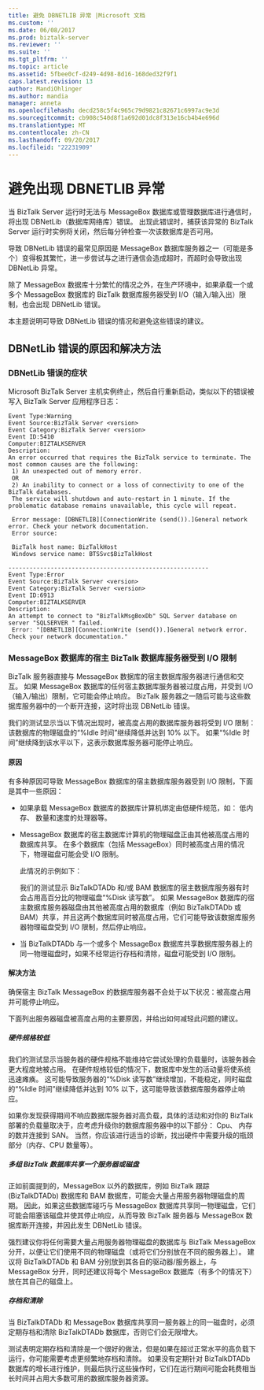 ```yaml
---
title: 避免 DBNETLIB 异常 |Microsoft 文档
ms.custom: ''
ms.date: 06/08/2017
ms.prod: biztalk-server
ms.reviewer: ''
ms.suite: ''
ms.tgt_pltfrm: ''
ms.topic: article
ms.assetid: 5fbee0cf-d249-4d98-8d16-168ded32f9f1
caps.latest.revision: 13
author: MandiOhlinger
ms.author: mandia
manager: anneta
ms.openlocfilehash: decd258c5f4c965c79d9821c82671c6997ac9e3d
ms.sourcegitcommit: cb908c540d8f1a692d01dc8f313e16cb4b4e696d
ms.translationtype: MT
ms.contentlocale: zh-CN
ms.lasthandoff: 09/20/2017
ms.locfileid: "22231909"
---
```

# <a name="avoiding-dbnetlib-exceptions"></a>避免出现 DBNETLIB 异常
当 BizTalk Server 运行时无法与 MessageBox 数据库或管理数据库进行通信时，将出现 DBNetLib（数据库网络库）错误。 出现此错误时，捕获该异常的 BizTalk Server 运行时实例将关闭，然后每分钟检查一次该数据库是否可用。  
  
 导致 DBNetLib 错误的最常见原因是 MessageBox 数据库服务器之一（可能是多个）变得极其繁忙，进一步尝试与之进行通信会造成超时，而超时会导致出现 DBNetLib 异常。  
  
 除了 MessageBox 数据库十分繁忙的情况之外，在生产环境中，如果承载一个或多个 MessageBox 数据库的 BizTalk 数据库服务器受到 I/O（输入/输入出）限制，也会出现 DBNetLib 错误。  
  
 本主题说明可导致 DBNetLib 错误的情况和避免这些错误的建议。  
  
## <a name="cause-and-resolution-for-the-dbnetlib-error"></a>DBNetLib 错误的原因和解决方法  
  
### <a name="symptoms-of-a-dbnetlib-error"></a>DBNetLib 错误的症状  
 Microsoft BizTalk Server 主机实例终止，然后自行重新启动，类似以下的错误被写入 BizTalk Server 应用程序日志：  
  
```  
Event Type:Warning  
Event Source:BizTalk Server <version>  
Event Category:BizTalk Server <version>   
Event ID:5410  
Computer:BIZTALKSERVER  
Description:  
An error occurred that requires the BizTalk service to terminate. The most common causes are the following:  
 1) An unexpected out of memory error.  
 OR  
 2) An inability to connect or a loss of connectivity to one of the BizTalk databases.   
 The service will shutdown and auto-restart in 1 minute. If the problematic database remains unavailable, this cycle will repeat.  
  
 Error message: [DBNETLIB][ConnectionWrite (send()).]General network error. Check your network documentation.  
 Error source:    
  
 BizTalk host name: BizTalkHost  
 Windows service name: BTSSvc$BizTalkHost   
  
---------------------------------------------------------  
Event Type:Error  
Event Source:BizTalk Server <version>  
Event Category:BizTalk Server <version>   
Event ID:6913  
Computer:BIZTALKSERVER  
Description:  
An attempt to connect to "BizTalkMsgBoxDb" SQL Server database on server "SQLSERVER " failed.  
 Error: "[DBNETLIB][ConnectionWrite (send()).]General network error. Check your network documentation."  
```  
  
### <a name="biztalk-database-servers-hosting-messagebox-databases-becoming-io-bound"></a>MessageBox 数据库的宿主 BizTalk 数据库服务器受到 I/O 限制  
 BizTalk 服务器直接与 MessageBox 数据库的宿主数据库服务器进行通信和交互。 如果 MessageBox 数据库的任何宿主数据库服务器被过度占用，并受到 I/O（输入/输出）限制，它可能会停止响应。 BizTalk 服务器之一随后可能与这些数据库服务器中的一个断开连接，这时将出现 DBNetLib 错误。  
  
 我们的测试显示当以下情况出现时，被高度占用的数据库服务器将受到 I/O 限制：该数据库的物理磁盘的“%Idle 时间”继续降低并达到 10% 以下。 如果“%Idle 时间”继续降到该水平以下，这表示数据库服务器可能停止响应。  
  
#### <a name="cause"></a>原因  
 有多种原因可导致 MessageBox 数据库的宿主数据库服务器受到 I/O 限制，下面是其中一些原因：  
  
-   如果承载 MessageBox 数据库的数据库计算机绑定由低硬件规范，如： 低内存、 数量和速度的处理器等。  
  
-   MessageBox 数据库的宿主数据库计算机的物理磁盘正由其他被高度占用的数据库共享。 在多个数据库（包括 MessageBox）同时被高度占用的情况下，物理磁盘可能会受 I/O 限制。  
  
     此情况的示例如下：  
  
     我们的测试显示 BizTalkDTADb 和/或 BAM 数据库的宿主数据库服务器有时会占用高百分比的物理磁盘“%Disk 读写数”。 如果 MessageBox 数据库的宿主数据库服务器磁盘由其他被高度占用的数据库（例如 BizTalkDTADb 或 BAM）共享，并且这两个数据库同时被高度占用，它们可能导致该数据库服务器物理磁盘受到 I/O 限制，然后停止响应。  
  
-   当 BizTalkDTADb 与一个或多个 MessageBox 数据库共享数据库服务器上的同一物理磁盘时，如果不经常运行存档和清除，磁盘可能受到 I/O 限制。  
  
#### <a name="resolution"></a>解决方法  
 确保宿主 BizTalk MessageBox 的数据库服务器不会处于以下状况：被高度占用并可能停止响应。  
  
 下面列出服务器磁盘被高度占用的主要原因，并给出如何减轻此问题的建议。  
  
##### <a name="low-hardware-specs"></a>硬件规格较低  
 我们的测试显示当服务器的硬件规格不能维持它尝试处理的负载量时，该服务器会更大程度地被占用。 在硬件规格较低的情况下，数据库中发生的活动量将使系统迅速瘫痪。 这可能导致服务器的“%Disk 读写数”继续增加，不能稳定，同时磁盘的“%Idle 时间”继续降低并达到 10% 以下，这可能导致该数据库服务器停止响应。  
  
 如果你发现获得期间不响应数据库服务器对高负载，具体的活动和对你的 BizTalk 部署的负载量取决于，应考虑升级你的数据库服务器中的以下部分： Cpu、 内存的数并连接到 SAN。 当然，你应该进行适当的诊断，找出硬件中需要升级的瓶颈部分（内存、CPU 数量等）。  
  
##### <a name="sharing-one-server-or-disk-for-more-than-one-group-of-biztalk-databases"></a>多组 BizTalk 数据库共享一个服务器或磁盘  
 正如前面提到的，MessageBox 以外的数据库，例如 BizTalk 跟踪 (BizTalkDTADb) 数据库和 BAM 数据库，可能会大量占用服务器物理磁盘的周期。 因此，如果这些数据库碰巧与 MessageBox 数据库共享同一物理磁盘，它们可能会阻塞该磁盘并使其停止响应，从而导致 BizTalk 服务器与 MessageBox 数据库断开连接，并因此发生 DBNetLib 错误。  
  
 强烈建议你将任何需要大量占用服务器物理磁盘的数据库与 BizTalk MessageBox 分开，以便让它们使用不同的物理磁盘（或将它们分别放在不同的服务器上）。 建议将 BizTalkDTADb 和 BAM 分别放到其各自的驱动器/服务器上，与 MessageBox 分开，同时还建议将每个 MessageBox 数据库（有多个的情况下）放在其自己的磁盘上。  
  
##### <a name="archiving-and-purging"></a>存档和清除  
 当 BizTalkDTADb 和 MessageBox 数据库共享同一服务器上的同一磁盘时，必须定期存档和清除 BizTalkDTADb 数据库，否则它们会无限增大。  
  
 测试表明定期存档和清除是一个很好的做法，但是如果在超过正常水平的高负载下运行，你可能需要考虑更频繁地存档和清除。 如果没有定期针对 BizTalkDTADb 数据库的增长进行维护，则最后执行这些操作时，它们在运行期间可能会耗费相当长时间并占用大多数可用的数据库服务器资源。